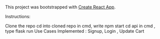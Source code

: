 This project was bootstrapped with [Create React App](https://github.com/facebook/create-react-app).

Instructions:

Clone the repo
cd into cloned repo
in cmd, write npm start
cd api
in cmd , type flask run
Use Cases Implemented : Signup, Login , Update Cart
